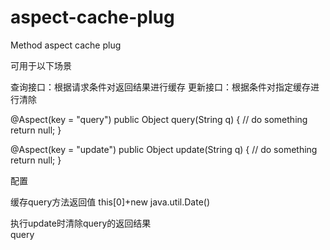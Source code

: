 aspect-cache-plug
=================

Method aspect cache plug

可用于以下场景

查询接口：根据请求条件对返回结果进行缓存
更新接口：根据条件对指定缓存进行清除


@Aspect(key = "query")
public Object query(String q) {
  // do something
  return null;
}
  
@Aspect(key = "update")
public Object update(String q) {
  // do something  
  return null;
}


配置

缓存query方法返回值
<bean class="com.aspect.config.CacheConfig">
	<property name="key" value="query"/>
	<property name="space" value="space2"/>
	<property name="keyExpression">
		<value>this[0]+new java.util.Date()</value>
	</property>					
	<property name="timeout" value="60"/>
</bean>

执行update时清除query的返回结果
<bean class="com.aspect.config.ClearConfig">
    <property name="key" value="update"/>    
	<property name="cachedConfigs">
	    <list>
	        <value>query</value>
	    </list>
	</property>
</bean>

